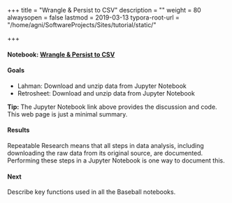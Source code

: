 +++
title = "Wrangle & Persist to CSV"
description = ""
weight = 80
alwaysopen = false
lastmod = 2019-03-13
typora-root-url = "/home/agni/SoftwareProjects/Sites/tutorial/static/"

+++

#### Notebook: [Wrangle & Persist to CSV](http://nbviewer.jupyter.org/github/sdiehl28/tutorial-jupyter-notebooks/blob/master/python/BB06-Intro.ipynb)

#### Goals
* Lahman: Download and unzip data from Jupyter Notebook
* Retrosheet: Download and unzip data from Jupyter Notebook

<div class="alert alert-success">
<strong>Tip:</strong> The Jupyter Notebook link above provides the discussion and code.  This web page is just a minimal summary.
</div>

#### Results
Repeatable Research means that all steps in data analysis, including downloading the raw data from its original source, are documented.  Performing these steps in a Jupyter Notebook is one way to document this.

#### Next

Describe key functions used in all the Baseball notebooks.
